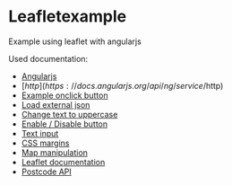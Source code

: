 # Leafletexample
Example using leaflet with angularjs


Used documentation:
* [Angularjs](https://angularjs.org/)
* [$http](https://docs.angularjs.org/api/ng/service/$http)
* [Example onclick button](http://stackoverflow.com/questions/18893497/how-to-call-http-request-on-ng-click-event)
* [Load external json](http://stackoverflow.com/questions/18363961/http-get-in-angular-to-load-external-json)
* [Change text to uppercase](https://docs.angularjs.org/api/ng/filter/uppercase)
* [Enable / Disable button](http://www.w3schools.com/angular/angular_validation.asp)
* [Text input](https://docs.angularjs.org/api/ng/input/input[text])
* [CSS margins](http://www.w3schools.com/css/css_margin.asp)
* [Map manipulation](http://leafletjs.com/reference.html#map-misc-methods)
* [Leaflet documentation](http://leafletjs.com/reference.html)
* [Postcode API](http://www.postcodeapi.nu/)
